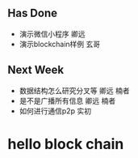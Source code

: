## Has Done
 + 演示微信小程序 卿远
 + 演示blockchain样例 玄哥
## Next Week
   + 数据结构怎么研究分叉等 卿远 楠者
   + 是不是广播所有信息 卿远 楠者
   + 如何进行通信p2p 实初
# hello block chain